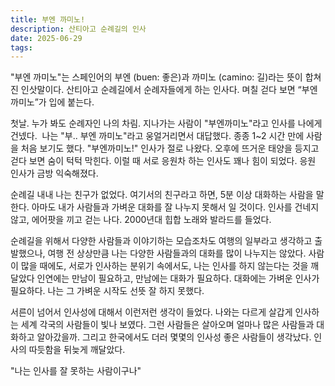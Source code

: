 ```yaml
---
title: 부엔 까미노!
description: 산티아고 순례길의 인사
date: 2025-06-29
tags: 
---
```

"부엔 까미노"는 스페인어의 부엔 (buen: 좋은)과 까미노 (camino: 길)라는 뜻이 합쳐진 인삿말이다. 산티아고 순례길에서 순례자들에게 하는 인사다. 며칠 걷다 보면 “부엔 까미노”가 입에 붙는다. 

  

첫날. 누가 봐도 순례자인 나의 차림. 지나가는 사람이 "부엔까미노"라고 인사를 나에게 건넸다.  나는 "부.. 부엔 까미노"라고 웅얼거리면서 대답했다. 종종 1~2 시간 만에 사람을 처음 보기도 했다. "부엔까미노!" 인사가 절로 나왔다. 오후에 뜨거운 태양을 등지고 걷다 보면 숨이 턱턱 막힌다. 이럴 때 서로 응원차 하는 인사도 꽤나 힘이 되었다. 응원 인사가 금방 익숙해졌다. 

  

순례길 내내 나는 친구가 없었다. 여기서의 친구라고 하면, 5분 이상 대화하는 사람을 말한다. 아마도 내가 사람들과 가벼운 대화를 잘 나누지 못해서 일 것이다. 인사를 건네지 않고, 에어팟을 끼고 걷는 나다. 2000년대 힙합 노래와 발라드를 들었다. 

  
순례길을 위해서 다양한 사람들과 이야기하는 모습조차도 여행의 일부라고 생각하고 출발했으나, 여행 전 상상만큼 나는 다양한 사람들과의 대화를 많이 나누지는 않았다. 사람이 많을 때에도, 서로가 인사하는 분위기 속에서도, 나는 인사를 하지 않는다는 것을 깨달았다 인연에는 만남이 필요하고, 만남에는 대화가 필요하다. 대화에는 가벼운 인사가 필요하다. 나는 그 가벼운 시작도 선뜻 잘 하지 못했다.  

  

서른이 넘어서 인사성에 대해서 이런저런 생각이 들었다. 나와는 다르게 살갑게 인사하는 세계 각국의 사람들이 빛나 보였다. 그런 사람들은 살아오며 얼마나 많은 사람들과 대화하고 알아갔을까. 그리고 한국에서도 더러 몇몇의 인사성 좋은 사람들이 생각났다. 인사의 따듯함을 뒤늦게 깨달았다.

  

"나는 인사를 잘 못하는 사람이구나"